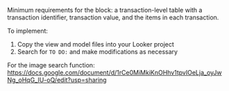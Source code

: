 Minimum requirements for the block: a transaction-level table with a transaction identifier, transaction value, and the items in each transaction.

To implement:
1) Copy the view and model files into your Looker project
2) Search for `TO DO:` and make modifications as necessary

For the image search function: https://docs.google.com/document/d/1rCe0MiMkiKnOHhv1tpvIOeLja_oyJwNg_oHqG_IU-oQ/edit?usp=sharing
